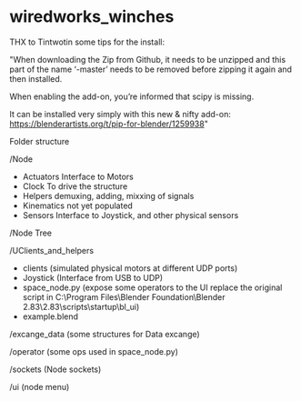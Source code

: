 # wiredworks_winches

THX to Tintwotin some tips for the install:

"When downloading the Zip from Github, it needs to be unzipped and this part of the name ‘-master’ needs to be removed before zipping it again and then installed.

When enabling the add-on, you’re informed that scipy is missing.

It can be installed very simply with this new & nifty add-on: https://blenderartists.org/t/pip-for-blender/1259938"


Folder structure

/Node                
  - Actuators   Interface to Motors
  - Clock       To drive the structure
  - Helpers     demuxing, adding, mixxing of signals
  - Kinematics  not yet populated
  - Sensors     Interface to Joystick, and other physical sensors
  
/Node Tree

/UClients_and_helpers
  - clients        (simulated physical motors at different UDP ports)
  - Joystick       (Interface from USB to UDP)
  - space_node.py  (expose some operators to the UI replace the original script in
                    C:\Program Files\Blender Foundation\Blender 2.83\2.83\scripts\startup\bl_ui)
  - example.blend
  
/excange_data      (some structures for Data excange)

/operator          (some ops used in space_node.py)

/sockets           (Node sockets)

/ui                (node menu)
